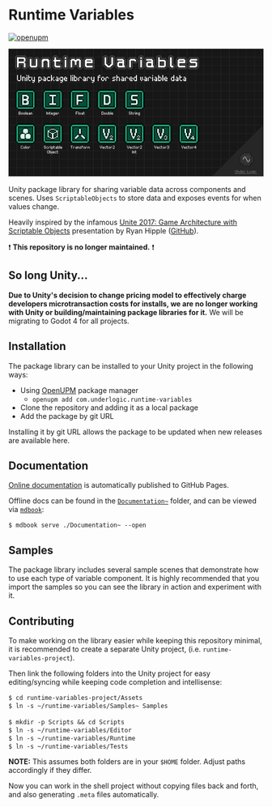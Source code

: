 # Runtime Variables

[![openupm](https://img.shields.io/npm/v/com.underlogic.runtime-variables?label=openupm&registry_uri=https://package.openupm.com)](https://openupm.com/packages/com.underlogic.runtime-variables/)

![image](Documentation~/src/images/cover.png)

Unity package library for sharing variable data across components and scenes.
Uses `ScriptableObjects` to store data and exposes events for when values change.

Heavily inspired by the infamous [Unite 2017: Game Architecture with Scriptable Objects](https://www.youtube.com/watch?v=raQ3iHhE_Kk) presentation by Ryan Hipple ([GitHub](https://github.com/roboryantron/Unite2017)).

:exclamation: **This repository is no longer maintained.** :exclamation:

## So long Unity...

**Due to Unity's decision to change pricing model to effectively charge developers microtransaction costs for installs, we are no longer working with Unity or building/maintaining package libraries for it.**
We will be migrating to Godot 4 for all projects.

## Installation

The package library can be installed to your Unity project in the following ways:

- Using [OpenUPM](https://openupm.com/) package manager
  - `openupm add com.underlogic.runtime-variables`
- Clone the repository and adding it as a local package
- Add the package by git URL

Installing it by git URL allows the package to be updated when new releases are available here.

## Documentation

[Online documentation](https://underlogic.github.io/runtime-variables/) is automatically published to GitHub Pages.

Offline docs can be found in the [`Documentation~`](./Documentation~) folder, and can be viewed via [`mdbook`](https://rust-lang.github.io/mdBook/index.html):

```shell
$ mdbook serve ./Documentation~ --open
```

## Samples

The package library includes several sample scenes that demonstrate how to use each type of variable component.
It is highly recommended that you import the samples so you can see the library in action and experiment with it.

## Contributing

To make working on the library easier while keeping this repository minimal, it is recommended to create a separate Unity project, (i.e. `runtime-variables-project`).

Then link the following folders into the Unity project for easy editing/syncing while keeping code completion and intellisense:

```shell
$ cd runtime-variables-project/Assets
$ ln -s ~/runtime-variables/Samples~ Samples

$ mkdir -p Scripts && cd Scripts
$ ln -s ~/runtime-variables/Editor
$ ln -s ~/runtime-variables/Runtime
$ ln -s ~/runtime-variables/Tests
```

**NOTE:** This assumes both folders are in your `$HOME` folder. Adjust paths accordingly if they differ.

Now you can work in the shell project without copying files back and forth, and also generating `.meta` files automatically.
